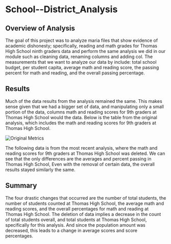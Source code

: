 # School--District_Analysis

## Overview of Analysis
The goal of this project was to analyze maria files that show evidence of academic dishonesty; specifically, reading and math grades for Thomas High School ninth graders data and perform the same analysis we did in our module such as cleaning data, renaming columns and adding col. The measurements that we want to analyze our data by include: total school budget, per student capita, average math and reading score, the passing percent for math and reading, and the overall passing percentage.

## Results
Much of the data results from the analysis remained the same. This makes sense given that we had a bigger set of data, and manipulating only a small portion of the data, columns math and reading scores for 9th graders at Thomas High School would  the data. Below is the table from the original analysis, which includes the math and reading scores for 9th graders at Thomas High School.

![Original Metrics](https://github.com/MasterAnalysis/School--District_Analysis)

The following data  is from the most recent analysis, where the math and reading scores for 9th graders at Thomas High School was deleted. We can see that the only differences are the averages and percent passing in Thomas High School, Even with the removal of certain data, the overall results stayed similarly the same.

## Summary
The four drastic changes that occurred are the number of total students, the number of students counted at Thomas High School, the average math and reading scores, and the overall percentages for math and reading at Thomas High School. The deletion of data implies a decrease in the count of total students overall, and total students at Thomas High School, specifically for this analysis. And since the population amount was decreased, this leads to a change in average scores and score percentages.
